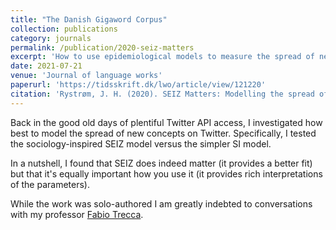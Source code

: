 ```yaml
---
title: "The Danish Gigaword Corpus"
collection: publications
category: journals
permalink: /publication/2020-seiz-matters
excerpt: 'How to use epidemiological models to measure the spread of new words on Twitter.'
date: 2021-07-21
venue: 'Journal of language works'
paperurl: 'https://tidsskrift.dk/lwo/article/view/121220'
citation: 'Rystrøm, J. H. (2020). SEIZ Matters: Modelling the spread of concepts on Twitter. Journal of Language Works - Sprogvidenskabeligt Studentertidsskrift, 5(1), 78–91. Retrieved from https://tidsskrift.dk/lwo/article/view/121220'
---
```


Back in the good old days of plentiful Twitter API access, I investigated how best to model the spread of new concepts on Twitter. Specifically, I tested the sociology-inspired SEIZ model versus the simpler SI model. 

In a nutshell, I found that SEIZ does indeed matter (it provides a better fit) but that it's equally important how you use it (it provides rich interpretations of the parameters). 

While the work was solo-authored I am greatly indebted to conversations with my professor [Fabio Trecca](https://orcid.org/0000-0002-5900-7616). 
